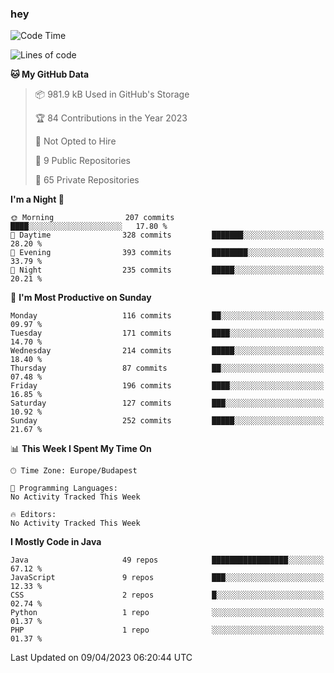 ### hey

<!--START_SECTION:waka-->
![Code Time](http://img.shields.io/badge/Code%20Time-884%20hrs%2054%20mins-blue)

![Lines of code](https://img.shields.io/badge/From%20Hello%20World%20I%27ve%20Written-863.8%20thousand%20lines%20of%20code-blue)

**🐱 My GitHub Data** 

> 📦 981.9 kB Used in GitHub's Storage 
 > 
> 🏆 84 Contributions in the Year 2023
 > 
> 🚫 Not Opted to Hire
 > 
> 📜 9 Public Repositories 
 > 
> 🔑 65 Private Repositories 
 > 
**I'm a Night 🦉** 

```text
🌞 Morning                207 commits         ████░░░░░░░░░░░░░░░░░░░░░   17.80 % 
🌆 Daytime                328 commits         ███████░░░░░░░░░░░░░░░░░░   28.20 % 
🌃 Evening                393 commits         ████████░░░░░░░░░░░░░░░░░   33.79 % 
🌙 Night                  235 commits         █████░░░░░░░░░░░░░░░░░░░░   20.21 % 
```
📅 **I'm Most Productive on Sunday** 

```text
Monday                   116 commits         ██░░░░░░░░░░░░░░░░░░░░░░░   09.97 % 
Tuesday                  171 commits         ████░░░░░░░░░░░░░░░░░░░░░   14.70 % 
Wednesday                214 commits         █████░░░░░░░░░░░░░░░░░░░░   18.40 % 
Thursday                 87 commits          ██░░░░░░░░░░░░░░░░░░░░░░░   07.48 % 
Friday                   196 commits         ████░░░░░░░░░░░░░░░░░░░░░   16.85 % 
Saturday                 127 commits         ███░░░░░░░░░░░░░░░░░░░░░░   10.92 % 
Sunday                   252 commits         █████░░░░░░░░░░░░░░░░░░░░   21.67 % 
```


📊 **This Week I Spent My Time On** 

```text
🕑︎ Time Zone: Europe/Budapest

💬 Programming Languages: 
No Activity Tracked This Week

🔥 Editors: 
No Activity Tracked This Week
```

**I Mostly Code in Java** 

```text
Java                     49 repos            █████████████████░░░░░░░░   67.12 % 
JavaScript               9 repos             ███░░░░░░░░░░░░░░░░░░░░░░   12.33 % 
CSS                      2 repos             █░░░░░░░░░░░░░░░░░░░░░░░░   02.74 % 
Python                   1 repo              ░░░░░░░░░░░░░░░░░░░░░░░░░   01.37 % 
PHP                      1 repo              ░░░░░░░░░░░░░░░░░░░░░░░░░   01.37 % 
```




 Last Updated on 09/04/2023 06:20:44 UTC
<!--END_SECTION:waka-->

